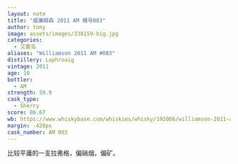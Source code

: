 ```yaml
---
layout: note
title: "威廉姆森 2011 AM 桶号083"
author: tony
image: assets/images/338159-big.jpg
categories:
  - 艾雷岛
aliases: "Williamson 2011 AM #083"
distillery: Laphroaig
vintage: 2011
age: 10
bottler:
  - AM
strength: 59.9
cask_type:
  - Sherry
score: 86.67
wb: https://www.whiskybase.com/whiskies/whisky/192006/williamson-2011-am
margin: -420px
cask_number: AM 083
---
```

比较平庸的一支拉弗格，偏硝烟，偏矿。
